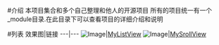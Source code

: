 #介绍
本项目集合和多个自己整理和他人的开源项目
所有的项目统一有一个_module目录.在此目录下可以查看项目的详细介绍和说明

#列表
效果图|链接
---|---
![Image](https://github.com/siyehua/Android_Siyehua/blob/master/MyListView/_module/20141112101236036.png)|[MyListView](https://github.com/siyehua/Android_Siyehua/tree/master/MyListView)
![Image](https://github.com/siyehua/Android_Siyehua/blob/master/srcollshowandhide/_module/myScrollView.gif)|[MySrollView](https://github.com/siyehua/Android_Siyehua/tree/master/srcollshowandhide)